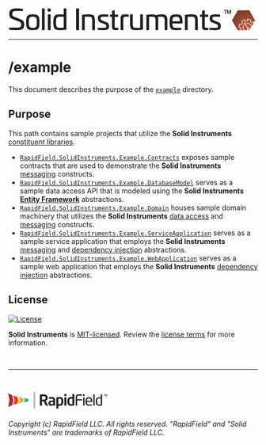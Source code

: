 <!--
Copyright (c) RapidField LLC. Licensed under the MIT License. See LICENSE.txt in the project root for license information.
-->

[![Solid Instruments logo](../SolidInstruments.Logo.Color.Transparent.500w.png)](../README.md)
- - -

# /example

This document describes the purpose of the [`example`]() directory.

## Purpose

This path contains sample projects that utilize the **Solid Instruments** [constituent libraries](/../src).

* [`RapidField.SolidInstruments.Example.Contracts`](/example/RapidField.SolidInstruments.Example.Contracts) exposes sample contracts that are used to demonstrate the **Solid Instruments** [messaging](../src/RapidField.SolidInstruments.Messaging/README.md) constructs.
* [`RapidField.SolidInstruments.Example.DatabaseModel`](/example/RapidField.SolidInstruments.Example.DatabaseModel) serves as a sample data access API that is modeled using the **Solid Instruments** [**Entity Framework**](https://docs.microsoft.com/en-us/dotnet/framework/data/adonet/ef/overview) abstractions.
* [`RapidField.SolidInstruments.Example.Domain`](/example/RapidField.SolidInstruments.Example.Domain) houses sample domain machinery that utilizes the **Solid Instruments** [data access](../src/RapidField.SolidInstruments.DataAccess/README.md) and [messaging](../src/RapidField.SolidInstruments.Messaging/README.md) constructs.
* [`RapidField.SolidInstruments.Example.ServiceApplication`](/example/RapidField.SolidInstruments.Example.ServiceApplication) serves as a sample service application that employs the **Solid Instruments** [messaging](../src/RapidField.SolidInstruments.Messaging/README.md) and [dependency injection](../src/RapidField.SolidInstruments.InversionOfControl/README.md) abstractions.
* [`RapidField.SolidInstruments.Example.WebApplication`](/example/RapidField.SolidInstruments.Example.WebApplication) serves as a sample web application that employs the **Solid Instruments** [dependency injection](../src/RapidField.SolidInstruments.InversionOfControl/README.md) abstractions.

## License

[![License](https://img.shields.io/github/license/rapidfield/solid-instruments?style=flat&color=lightseagreen&label=license&logo=open-access&logoColor=lightgrey)](https://github.com/RapidField/solid-instruments/blob/master/LICENSE.txt)

**Solid Instruments** is [MIT-licensed](https://en.wikipedia.org/wiki/MIT_License). Review the [license terms](../LICENSE.txt) for more information.

<br />

- - -

<br />

[![RapidField logo](../RapidField.Logo.Color.Black.Transparent.200w.png)](https://www.rapidfield.com)

###### Copyright (c) RapidField LLC. All rights reserved. "RapidField" and "Solid Instruments" are trademarks of RapidField LLC.